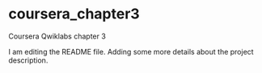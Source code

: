 # coursera_chapter3
Coursera Qwiklabs chapter 3

I am editing the README file. Adding some more details about the project description.
